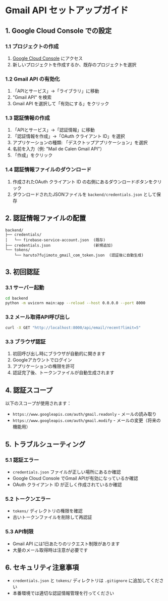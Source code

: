 # Gmail API セットアップガイド

## 1. Google Cloud Console での設定

### 1.1 プロジェクトの作成
1. [Google Cloud Console](https://console.cloud.google.com/) にアクセス
2. 新しいプロジェクトを作成するか、既存のプロジェクトを選択

### 1.2 Gmail API の有効化
1. 「APIとサービス」→「ライブラリ」に移動
2. "Gmail API" を検索
3. Gmail API を選択して「有効にする」をクリック

### 1.3 認証情報の作成
1. 「APIとサービス」→「認証情報」に移動
2. 「認証情報を作成」→「OAuth クライアント ID」を選択
3. アプリケーションの種類: 「デスクトップアプリケーション」を選択
4. 名前を入力（例: "Mail de Calen Gmail API"）
5. 「作成」をクリック

### 1.4 認証情報ファイルのダウンロード
1. 作成されたOAuth クライアント ID の右側にあるダウンロードボタンをクリック
2. ダウンロードされたJSONファイルを `backend/credentials.json` として保存

## 2. 認証情報ファイルの配置

```
backend/
├── credentials/
│   └── firebase-service-account.json  (既存)
├── credentials.json                   (新規追加)
└── tokens/
    └── haruto7fujimoto_gmail_com_token.json  (認証後に自動生成)
```

## 3. 初回認証

### 3.1 サーバー起動
```bash
cd backend
python -m uvicorn main:app --reload --host 0.0.0.0 --port 8000
```

### 3.2 メール取得API呼び出し
```bash
curl -X GET "http://localhost:8000/api/email/recent?limit=5"
```

### 3.3 ブラウザ認証
1. 初回呼び出し時にブラウザが自動的に開きます
2. Googleアカウントでログイン
3. アプリケーションの権限を許可
4. 認証完了後、トークンファイルが自動生成されます

## 4. 認証スコープ

以下のスコープが使用されます：
- `https://www.googleapis.com/auth/gmail.readonly` - メールの読み取り
- `https://www.googleapis.com/auth/gmail.modify` - メールの変更（将来の機能用）

## 5. トラブルシューティング

### 5.1 認証エラー
- `credentials.json` ファイルが正しい場所にあるか確認
- Google Cloud Console でGmail APIが有効になっているか確認
- OAuth クライアント ID が正しく作成されているか確認

### 5.2 トークンエラー
- `tokens/` ディレクトリの権限を確認
- 古いトークンファイルを削除して再認証

### 5.3 API制限
- Gmail API には1日あたりのリクエスト制限があります
- 大量のメール取得時は注意が必要です

## 6. セキュリティ注意事項

- `credentials.json` と `tokens/` ディレクトリは `.gitignore` に追加してください
- 本番環境では適切な認証情報管理を行ってください
